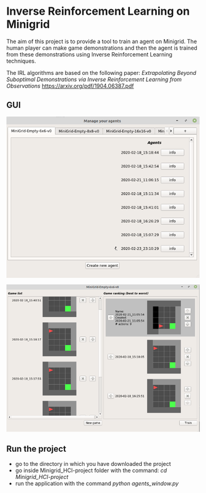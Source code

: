 # Inverse Reinforcement Learning on Minigrid

The aim of this project is to provide a tool to train an agent on Minigrid. The human player can make game demonstrations and then the agent is trained from these demonstrations using Inverse Reinforcement Learning techniques.

The IRL algorithms are based on the following paper:
*Extrapolating Beyond Suboptimal Demonstrations via Inverse Reinforcement Learning from Observations*
https://arxiv.org/pdf/1904.06387.pdf

## GUI
![Alt Text](./figures/agents.png "All the created agents")

![](./figures/newAgent.png "Create a new agent")

## Run the project
- go to the directory in which you have downloaded the project
- go inside Minigrid_HCI-project folder with the command: *cd Minigrid_HCI-project*
- run the application with the command *python agents_window.py*
